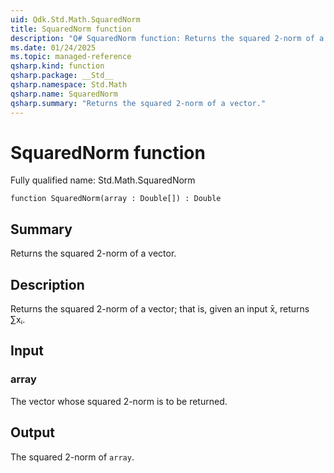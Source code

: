 ```yaml
---
uid: Qdk.Std.Math.SquaredNorm
title: SquaredNorm function
description: "Q# SquaredNorm function: Returns the squared 2-norm of a vector."
ms.date: 01/24/2025
ms.topic: managed-reference
qsharp.kind: function
qsharp.package: __Std__
qsharp.namespace: Std.Math
qsharp.name: SquaredNorm
qsharp.summary: "Returns the squared 2-norm of a vector."
---
```


# SquaredNorm function

Fully qualified name: Std.Math.SquaredNorm

```qsharp
function SquaredNorm(array : Double[]) : Double
```

## Summary
Returns the squared 2-norm of a vector.

## Description
Returns the squared 2-norm of a vector; that is, given an input
x̄, returns ∑xᵢ.

## Input
### array
The vector whose squared 2-norm is to be returned.

## Output
The squared 2-norm of `array`.
